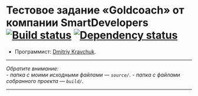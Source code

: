 # Тестовое задание «Goldcoach» от компании SmartDevelopers [![Build status][travis-image]][travis-url] [![Dependency status][dependency-image]][dependency-url]

* Программист: [Dmitriy Kravchuk](https://www.linkedin.com/in/mytrofann/).

---

_Обратите внимание:_<br>
_- папка с моими исходными файлами — `source/`._
_- папка с файлами собранного проекта — `build/`._


---

[travis-image]: https://travis-ci.org/htmlacademy-adaptive/461429-sedona.svg?branch=master
[travis-url]: https://travis-ci.org/htmlacademy-adaptive/461429-sedona
[dependency-image]: https://david-dm.org/htmlacademy-adaptive/461429-sedona/dev-status.svg?style=flat-square
[dependency-url]: https://david-dm.org/htmlacademy-adaptive/461429-sedona?type=dev
